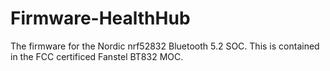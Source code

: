 # Firmware-HealthHub
The firmware for the Nordic nrf52832 Bluetooth 5.2 SOC. This is contained in the FCC certificed Fanstel BT832 MOC.
